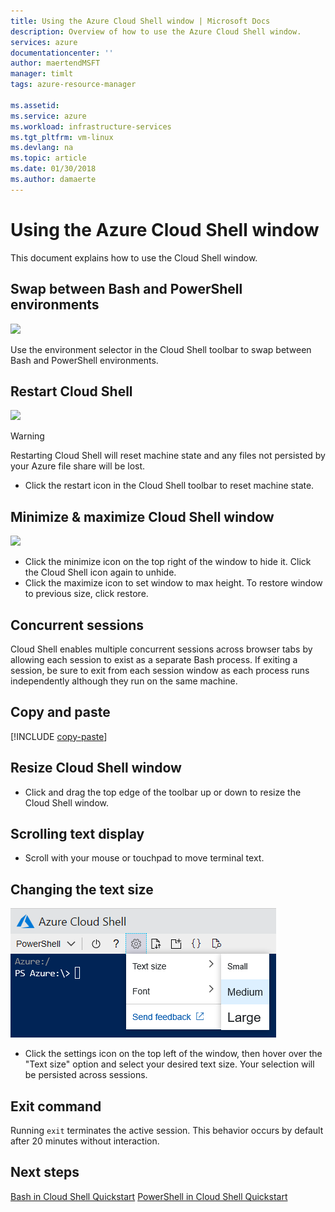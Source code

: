 ```yaml
---
title: Using the Azure Cloud Shell window | Microsoft Docs
description: Overview of how to use the Azure Cloud Shell window.
services: azure
documentationcenter: ''
author: maertendMSFT
manager: timlt
tags: azure-resource-manager
 
ms.assetid: 
ms.service: azure
ms.workload: infrastructure-services
ms.tgt_pltfrm: vm-linux
ms.devlang: na
ms.topic: article
ms.date: 01/30/2018
ms.author: damaerte
---
```


# Using the Azure Cloud Shell window

This document explains how to use the Cloud Shell window.

## Swap between Bash and PowerShell environments
![](media/using-the-shell-window/env-selector.png)

Use the environment selector in the Cloud Shell toolbar to swap between Bash and PowerShell environments.

## Restart Cloud Shell
![](media/using-the-shell-window/restart.png)
> [!WARNING]
> Restarting Cloud Shell will reset machine state and any files not persisted by your Azure file share will be lost.

* Click the restart icon in the Cloud Shell toolbar to reset machine state.

## Minimize & maximize Cloud Shell window
![](media/using-the-shell-window/minmax.png)
* Click the minimize icon on the top right of the window to hide it. Click the Cloud Shell icon again to unhide.
* Click the maximize icon to set window to max height. To restore window to previous size, click restore.

## Concurrent sessions
Cloud Shell enables multiple concurrent sessions across browser tabs by allowing each session to exist as a separate Bash process.
If exiting a session, be sure to exit from each session window as each process runs independently although they run on the same machine.

## Copy and paste
[!INCLUDE [copy-paste](../../includes/cloud-shell-copy-paste.md)]

## Resize Cloud Shell window
* Click and drag the top edge of the toolbar up or down to resize the Cloud Shell window.

## Scrolling text display
* Scroll with your mouse or touchpad to move terminal text.

## Changing the text size
![](media/using-the-shell-window/text-size.png)
* Click the settings icon on the top left of the window, then hover over the "Text size" option and select your desired text size. Your selection will be persisted across sessions.

## Exit command
Running `exit` terminates the active session. This behavior occurs by default after 20 minutes without interaction.

## Next steps

[Bash in Cloud Shell Quickstart](quickstart.md)
[PowerShell in Cloud Shell Quickstart](quickstart-powershell.md)